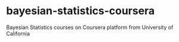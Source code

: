 # bayesian-statistics-coursera
Bayesian Statistics courses on Coursera platform from University of California
